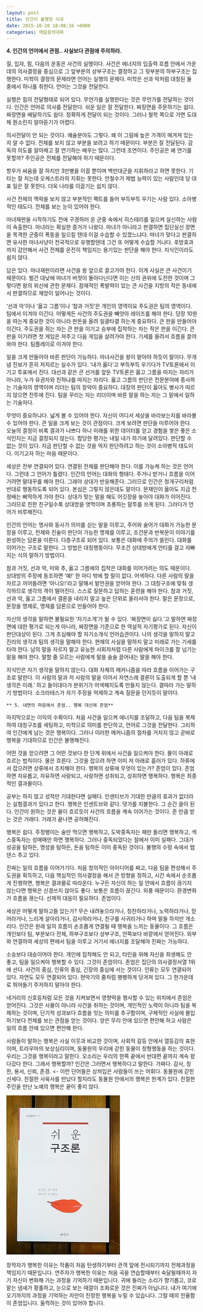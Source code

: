 ```yaml
---
layout: post
title: 인간이 불행한 이유
date: 2015-10-28 18:08:16 +0900
categories: 깨달음의대화
---
```

  



      
**4. 인간의 언어에서 관점.. 사실보다 관점에 주의하라.**

  


질, 입자, 힘, 다음의 운동은 사건의 실행이다. 사건은 에너지의 입출력 흐름 안에서 가운데의 의사결정을 중심으로 그 앞부분의 상부구조는 결정하고 그 뒷부분의 하부구조는 집행한다. 미학이 결정의 문제라면 언어는 실행의 문제다. 미학은 선과 악처럼 대칭된 둘 중에서 하나를 취한다. 언어는 그것을 전달한다. 

  


실행은 힘의 전달형태로 되어 있다. 무언가를 실행한다는 것은 무언가를 전달하는 것이다. 인간은 언어로 의사를 전달한다. 쉬운 일은 잘 전달한다. 짜장면을 주문하기는 쉽다. 짜장면을 배달하기도 쉽다. 정확하게 전달이 되는 것이다. 그러나 철학 쪽으로 가면 도대체 뭔소린지 알아듣기가 어렵다. 

  


의사전달이 안 되는 것이다. 예술분야도 그렇다. 왜 이 그림에 높은 가격이 매겨져 있는지 알 수 없다. 전체를 보지 않고 부분을 보려고 하기 때문이다. 부분은 잘 전달된다. 감독의 의도를 알아채고 잘 연기하는 배우는 많다. 그런데 조연이다. 주인공은 왜 연기를 못할까? 주인공은 전체를 전달해야 하기 때문이다. 

  


항우가 싸움을 잘 하지만 3만병을 이끌 뿐이며 백만대군을 지휘하라고 하면 못한다. 기타는 잘 치는데 오케스트라의 지휘는 못한다. 안철수가 제법 능력이 있는 사람인데 당 대표 일은 잘 못한다. 더욱 나라를 이끌기는 쉽지 않다. 

  


사건 전체의 맥락을 보지 않고 부분적인 팩트를 들어 부득부득 우기는 사람 있다. 소아병적인 태도다. 전체를 보는 눈이 있어야 한다. 

  


마녀재판을 시작하기도 전에 구경하러 온 군중 속에서 히스테리를 일으켜 실신하는 사람이 속출한다. 마녀라는 확실한 증거가 나왔다. 마녀가 아니라고 판결하면 집단실신 장면을 목격한 군중이 폭동을 일으킬 텐데 이걸 수습할 수 있겠느냐다. 마녀가 맞다고 판결하면 유사한 마녀사냥이 전국적으로 유행할텐데 그건 또 어떻게 수습할 거냐다. 후방효과까지 감안해서 사건 전체를 온전히 책임지는 용기있는 판단을 해야 한다. 지식인이라도 쉽지 않다.

  


답은 있다. 마녀재판이라면 사건을 왕 앞으로 끌고가야 한다. 이게 사실은 큰 사건이기 때문이다. 벌건 대낮에 마녀가 버젓이 돌아다닌다면 이는 신의 권위에 도전한 것이며 그렇다면 왕의 위신에 관한 문제다. 잠재적인 폭발력이 있는 큰 사건을 지방의 작은 동네에서 판결하므로 재앙이 일어나는 것이다. 

  


‘선과 악’이나 ‘옳고 그름’이나 ‘참과 거짓’은 개인의 영역이요 주도권은 팀의 영역이다. 팀에서 이겨야 이긴다. 어떻게든 사건의 주도권을 빼앗아 레이즈를 해야 한다. 당장 10원을 따는게 중요한 것이 아니라 판돈을 올려 일괄타결 하는게 중요하다. 큰 판을 만들어야 이긴다. 주도권을 쥐는 자는 큰 판을 이기고 승부에 집착하는 자는 작은 판을 이긴다. 큰 판을 이기려면 첫 게임은 져주고 다음 게임을 살려가야 한다. 기세를 올려서 흐름을 끌어와야 한다. 팀플레이로 이겨야 한다. 

  


일을 크게 만들어야 바른 판단이 가능하다. 마녀사건을 왕이 맡아야 하듯이 말이다. 무개념 진보가 흔히 저지르는 실수가 있다. ‘내가 옳다’고 부득부득 우기다가 TV토론에서 이기고 투표에서 진다. 대선과 같은 큰 선거를 앞둔 TV토론은 옳고 그름을 따지는 자리가 아니라, 누가 유권자와 친하냐를 따지는 자리다. 옳고 그름의 판단은 전문분야에 종사하는 기술자의 영역이며 리더는 팀의 장악이 중요하다. 대장의 판단이 옳아도 병사가 따르지 않으면 전투에 진다. 팀을 꾸리는 자는 리더이며 바른 말을 하는 자는 그 밑에서 일하는 기술자다.

  


무엇이 중요하냐다. 넓게 볼 수 있어야 한다. 자신이 어디서 세상을 바라보는지를 바라볼 수 있어야 한다. 큰 일을 크게 보는 것이 관점이다. 크게 보려면 판단을 미루어야 한다. 오늘의 결정이 비록 결과가 나쁘다 하나 미래를 위한 데이터를 얻고 경험을 쌓은 좋은 소식인지는 지금 결정되지 않는다. 합당한 평가는 내일 내가 하기에 달려있다. 판단할 수 없는 것이 있다. 지금 판단할 수 없는 것을 억지 판단하려고 하는 것이 소아병적 태도이다. 이기고자 하는 마음 때문이다. 

  


세상은 전부 연결되어 있다. 연결된 전체를 판단해야 한다. 이를 가능케 하는 것은 언어다. 그런데 그 언어가 틀렸다. 인간의 언어는 대화의 형태다. 주거니 받거니 흐름을 이어가려면 말대꾸를 해야 한다. 그래야 상대가 반응해준다. 그러므로 인간은 청개구리처럼 반대로 행동하도록 되어 있다. 본심은 그렇지 않은데도 말이다. 문재인이 옳아도 지금 천정배는 삐딱하게 가야 한다. 상대가 맞는 말을 해도 어깃장을 놓아야 대화가 이어진다. 그러므로 친한 친구일수록 상대방을 엿먹이며 조롱하는 말투를 쓰게 된다. 그러다가 언어가 비루해진다. 

  


인간의 언어는 명사와 동사가 의미를 싣는 말을 이루고, 주어와 술어가 대화가 가능한 문장을 이루고, 전제와 진술이 판단이 가능한 명제를 이루고, 조건문과 반복문이 이야기를 완성하는 담론을 이른다. 다층구조로 되어 있다. 보통은 대화에 주의가 쏠린다. 대화를 이어가는 구조로 말한다. 그 방법은 대칭행동이다. 무조건 상대방에게 안티를 걸고 자빠지는 식의 말하기 방법이다. 

  


참과 거짓, 선과 악, 미와 추, 옳고 그름에의 집착은 대화를 이어가려는 의도 때문이다. 상대방의 주장에 동조하면 ‘예!’ 한 마디 밖에 할 말이 없다. 어색하다. 다른 사람의 말을 자르고 끼어들려면 ‘아니오!’라고 말해서 발언권을 얻어야 한다. 그 대칭구조에 맞춰 생각하므로 생각의 격이 떨어진다. 스스로 질문하고 답하는 훈련을 해야 한다. 참과 거짓, 선과 악, 옳고 그름에서 결론을 내리지 말고 높은 단위로 올라서야 한다. 말은 문장으로, 문장을 명제로, 명제를 담론으로 만들어야 한다.

  


자신의 생각을 말하면 불필요한 ‘자기소개’가 될 수 있다. ‘짜장면이 싫다.’고 말하면 짜장면에 대한 평가로 되는게 아니라, 짜장면을 기준으로 한 역설적 자기평가로 된다. 자신이 판단대상이 된다. 그게 조심해야 할 자기소개식 언어습관이다. 나의 생각을 말하지 말고 진리의 생각과 팀의 생각을 말해야 한다. 현재의 사실을 말하지 말고 미래로 가는 기세를 타야 한다. 남의 말을 자르지 말고 유능한 사회자처럼 다른 사람에게 마이크를 잘 넘기는 말을 해야 한다. 말할 줄 모르는 사람에게 말을 술술 끌어내는 말을 해야 한다. 

  


지식인은 자기 생각을 말하지 않는다. 대화 자체의 메커니즘을 따라 흐름을 이어가는 구조로 말한다. 이 사람의 말과 저 사람의 말을 이어서 자연스레 결론이 도출되게 할 뿐 ‘내 생각은 이래.’ 하고 들이대다가 분위기가 어색해지도록 만들지 않는다. 결따라 가는 말하기 방법이다. 소크라테스가 자기 주장을 억제하고 계속 질문을 던지듯이 말이다.

  


  


 


    ** 5. 내면의 마음에서 존엄.. 행복 대신에 존엄**

  


마지막으로는 이익의 수확이다. 처음 사건을 일으켜 에너지를 조달하고, 다음 팀을 복제하여 대칭구조를 세팅하고, 미학으로 의미를 판단하고, 언어로 그것을 전달한다. 그리하여 인간에게 남는 것은 행복이다. 그러나 이러한 메커니즘의 절차를 거치지 않고 곧바로 행복을 기대하므로 인간은 불행해진다. 

  


어떤 것을 얻으려면 그 어떤 것보다 한 단계 위에서 사건을 일으켜야 한다. 물이 아래로 흐르는 법칙이다. 물은 흐른다. 그것을 잡으려 하면 이미 저 아래로 흘러가 있다. 하류에서 잡으려면 상류에서 조치해야 한다. 행복의 상류에 무엇이 있는가? 존엄이 있다. 존엄하면 자유롭고, 자유하면 사랑되고, 사랑하면 성취되고, 성취하면 행복하다. 행복은 최종적인 결과물이다.

  


공부는 하지 않고 성적만 기대한다면 실패다. 인센티브가 기대한 만큼의 효과가 없더라는 실험결과가 있다고 한다. 행복은 인센트브와 같다. 댓가를 지불한다. 그 순간 을이 된다. 인간이 원하는 것은 물이 흐르듯이 사건의 흐름을 계속 이어가는 것이다. 준 만큼 받는 것은 거래다. 거래가 끝나면 공허해진다. 

  


행복은 쉽다. 주정뱅이는 술만 먹으면 행복하고, 도박중독자는 패만 돌리면 행복하고, 섹스중독자는 성매매만 하면 행복하다. 그러나 중독되었다는 점에서 이미 실패다. 그대가 성공을 탐하든, 명성을 탐하든, 돈을 탐하든 이미 중독된 것이다. 불행의 수렁 속에서 탭댄스 추고 있다. 

  


진짜는 일의 흐름을 이어가기다. 처음 창의적인 아이디어를 짜고, 다음 팀을 편성해서 주도권을 획득하고, 다음 핵심적인 의사결정을 해서 큰 방향을 정하고, 시간 속에서 순조롭게 진행하면, 행복은 결과물로 따라온다. 누구든 자신이 하는 일 안에서 흐름이 끊기지 않는다면 행복은 신경쓰지 않아도 좋다. 보통은 흐름이 끊긴다. 외풍 때문이다. 환경변화가 흐름을 끊는다. 선제적 대응이 필요하다. 존엄이다.

  


세상은 어떻게 말하고들 있는가? 무슨 내려놓으라거나, 칭찬하라거나, 노력하라거나, 믿어라거나, 느리게 살아라거나, 감사하라거나, 친구를 사귀라거나 하며 말들 하지만 개소리다. 인간은 원래 일의 흐름이 손조롭게 연결될 때 행복을 느끼는 동물이다. 그 흐름은 개인보다 팀, 부분보다 전체, 하부구조보다 상부구조, 안쪽보다 바깥에서 얻어진다. 외부와 연결하여 세상의 편에서 팀을 이루고 거기서 에너지를 조달해야 진짜는 가능하다.

  


소승보다 대승이어야 한다. 개인에 집착해도 안 되고, 타인을 위해 자신을 희생해도 안 좋고, 팀을 일으켜야 행복할 수 있다. 그것이 존엄이다. 존엄은 집단의 의사결정서열 1위에 선다. 사건의 중심, 인류의 중심, 긴장의 중심에 서는 것이다. 인류는 모두 연결되어 있다. 자연도 모두 연결되어 있다. 현악기의 줄처럼 팽팽하게 당겨져 있다. 그 한가운데로 뛰어들기 주저하지 말아야 한다. 

  


네거리의 신호등처럼 모든 것을 지켜보면서 영향력을 행사할 수 있는 위치에서 존엄은 얻어진다. 그것은 사물이 아니라 사건을 취하는 것이며, 개인적인 노력이 아니라 팀을 복제하는 것이며, 단기적 성과보다 흐름을 잇는 의미를 추구함이며, 구체적인 사실에 몰입하기보다 전체를 보는 관점을 얻는 것이다. 양은 무리 안에 있으면 편안해 하고 사람은 일의 흐름 안에 있으면 편안해 한다. 

  


사람들이 말하는 행복은 사실 이웃과 비교한 것이며, 사회적 갈등 안에서 열등감의 표현이며, 트라우마의 보상심리이며, 동물원의 우리에 갇힌 동물이 정형행동을 하는 것이다. 우리는 그것을 행복이라고 말한다. 오소리는 우리의 한쪽 끝에서 반대편 끝까지 계속 왔다갔다 한다. 그래서 행복할까? 인간은 그러면서 행복하다고 말한다. 가짜다. 감사, 칭찬, 용서, 신뢰, 존경. <- 이런 단어들은 상처입은 사람들이 쓰는 어휘다. 동물원에 갇힌 신세다. 친절한 사육사를 만났다 할지라도 동물원 안에서의 행복은 한계가 있다. 친절한 주인을 만난 노예의 행복은 끝이 좋지 않다. 

  


  



<img src="files/attach/images/198/809/633/DSC01488.JPG" alt="DSC01488.JPG" width="300" height="419" />   


  


창작자가 행복한 이유는 작품이 처음 탄생하기부터 관객 앞에 전시되기까지 전체과정을 책임지기 때문입니다. 연주자가 행복한 이유는 처음 곡을 연습할때부터 숙달될때까지 자기 자신이 변화해 가는 과정을 기억하기 때문입니다. 귀에 들리는 소리가 향기롭고, 코로 맡는 냄새가 황홀하고, 눈으로 보는 때깔이 조화로운 것은 진짜가 아닙니다. 내가 여기에 오기까지의 과정을 기억하는 자만이 진정한 행복을 누릴 수 있습니다. 그럴 때의 전율함이 존엄입니다. 울컥하는 것이 있어야 합니다.
